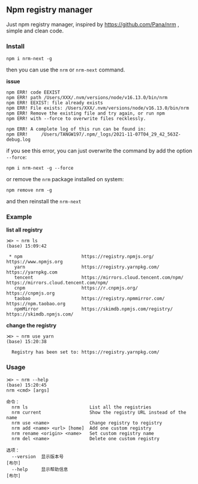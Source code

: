## Npm registry manager

Just npm registry manager, inspired by https://github.com/Pana/nrm ,
simple and clean code.


### Install

    npm i nrm-next -g

then you can use the `nrm` or `nrm-next` command.

**issue**

```shell
npm ERR! code EEXIST
npm ERR! path /Users/XXX/.nvm/versions/node/v16.13.0/bin/nrm
npm ERR! EEXIST: file already exists
npm ERR! File exists: /Users/XXX/.nvm/versions/node/v16.13.0/bin/nrm
npm ERR! Remove the existing file and try again, or run npm
npm ERR! with --force to overwrite files recklessly.

npm ERR! A complete log of this run can be found in:
npm ERR!     /Users/TANGW197/.npm/_logs/2021-11-07T04_29_42_563Z-debug.log
```

if you see this error, you can just overwrite the command by add the option `--force`:

```shell
npm i nrm-next -g --force
```

or remove the `nrm` package installed on system:

```shell
npm remove nrm -g
```

and then reinstall the `nrm-next`

### Example

**list all registry**

```shell
⋊> ~ nrm ls                                                                                                                                (base) 15:09:42

 * npm                      https://registry.npmjs.org/                                 https://www.npmjs.org
   yarn                     https://registry.yarnpkg.com/                               https://yarnpkg.com
   tencent                  https://mirrors.cloud.tencent.com/npm/                      https://mirrors.cloud.tencent.com/npm/
   cnpm                     https://r.cnpmjs.org/                                       https://cnpmjs.org
   taobao                   https://registry.npmmirror.com/                             https://npm.taobao.org
   npmMirror                https://skimdb.npmjs.com/registry/                          https://skimdb.npmjs.com/
```

**change the registry**

```shell
⋊> ~ nrm use yarn                                                                                                                          (base) 15:20:38

  Registry has been set to: https://registry.yarnpkg.com/
```

### Usage

```shell
⋊> ~ nrm --help                                                                                                                            (base) 15:20:45
nrm <cmd> [args]

命令：
  nrm ls                       List all the registries
  nrm current                  Show the registry URL instead of the name
  nrm use <name>               Change registry to registry
  nrm add <name> <url> [home]  Add one custom registry
  nrm rename <origin> <name>   Set custom registry name
  nrm del <name>               Delete one custom registry

选项：
  --version  显示版本号                                                   [布尔]
  --help     显示帮助信息                                                 [布尔]
```
